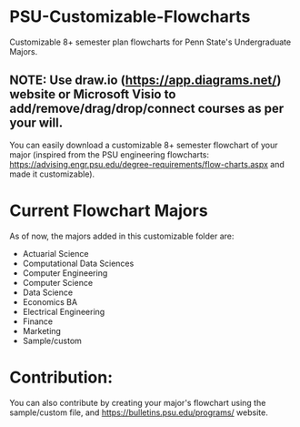 # PSU-Customizable-Flowcharts
Customizable 8+ semester plan flowcharts for Penn State's Undergraduate Majors.

## NOTE: Use draw.io (https://app.diagrams.net/) website or Microsoft Visio to add/remove/drag/drop/connect courses as per your will. 

You can easily download a customizable 8+ semester flowchart of your major
(inspired from the PSU engineering flowcharts: https://advising.engr.psu.edu/degree-requirements/flow-charts.aspx and made it customizable).

# Current Flowchart Majors
As of now, the majors added in this customizable folder are:
- Actuarial Science
- Computational Data Sciences
- Computer Engineering
- Computer Science
- Data Science
- Economics BA
- Electrical Engineering
- Finance
- Marketing
- Sample/custom

# Contribution:
You can also contribute by creating your major's flowchart using the sample/custom file, and https://bulletins.psu.edu/programs/ website.
